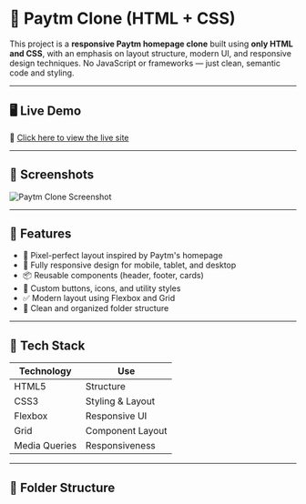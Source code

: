 # 💸 Paytm Clone (HTML + CSS)

This project is a **responsive Paytm homepage clone** built using **only HTML and CSS**, with an emphasis on layout structure, modern UI, and responsive design techniques. No JavaScript or frameworks — just clean, semantic code and styling.

---

## 🖥️ Live Demo

🔗 [Click here to view the live site](https://varun-1714.github.io/Paytm_clone-mernStack/Paytm.html)

---

## 📸 Screenshots

![Paytm Clone Screenshot](./assets/screenshot.png)

---

## 🚀 Features

- 🎯 Pixel-perfect layout inspired by Paytm's homepage
- 📱 Fully responsive design for mobile, tablet, and desktop
- 📦 Reusable components (header, footer, cards)
- 🎨 Custom buttons, icons, and utility styles
- ✅ Modern layout using Flexbox and Grid
- 🧼 Clean and organized folder structure

---

## 🧾 Tech Stack

| Technology | Use              |
|------------|------------------|
| HTML5      | Structure        |
| CSS3       | Styling & Layout |
| Flexbox    | Responsive UI    |
| Grid       | Component Layout |
| Media Queries | Responsiveness |

---

## 📁 Folder Structure

